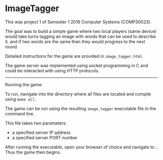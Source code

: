 # ImageTagger

This was project 1 of Semester 1 2019 Computer Systems (COMP30023).

The goal was to build a simple game where two local players (same device) would take turns tagging an image with words that can be used to describe it, and if two words are the same then they would progress to the next round. 

Detailed instructions for the game are provided in `image_tagger.html`.

The game server was implemented using socket programming in C and could be interacted with using HTTP protocols.

---
Running the game:

To run, navigate into the directory where all files are located and compile using `make all`.

The game can be run using the resulting `image_tagger` executable file in the command line. 

This file takes two parameters:
- a specified server IP address
- a specified server PORT number

After running the executable, open your browser of choice and navigate to <IP address>:<PORT number>. Thus the game then begins.
